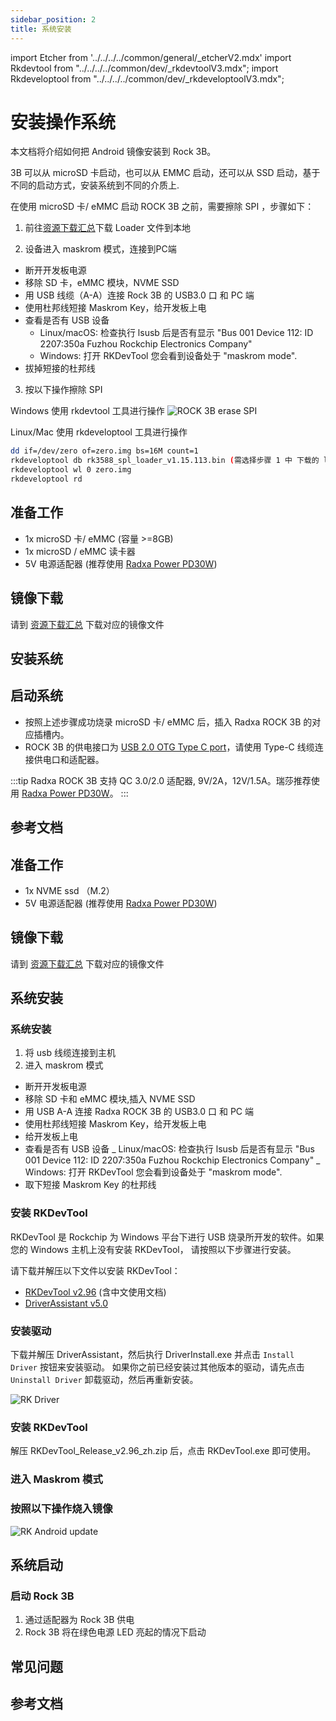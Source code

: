 ```yaml
---
sidebar_position: 2
title: 系统安装
---
```


import Etcher from '../../../../common/general/\_etcherV2.mdx'
import Rkdevtool from "../../../../common/dev/\_rkdevtoolV3.mdx";
import Rkdeveloptool from "../../../../common/dev/\_rkdeveloptoolV3.mdx";

# 安装操作系统

本文档将介绍如何把 Android 镜像安装到 Rock 3B。

3B 可以从 microSD 卡启动，也可以从 EMMC 启动，还可以从 SSD 启动，基于不同的启动方式，安装系统到不同的介质上.

<Tabs queryString="target">

<TabItem value="microsd/emmc" label="使用对应读卡器安装系统到 microSD / eMMC ">

在使用 microSD 卡/ eMMC 启动 ROCK 3B 之前，需要擦除 SPI ，步骤如下：

1. 前往[资源下载汇总](../../../images)下载 Loader 文件到本地

2. 设备进入 maskrom 模式，连接到PC端

- 断开开发板电源
- 移除 SD 卡，eMMC 模块，NVME SSD
- 用 USB 线缆（A-A）连接 Rock 3B 的 USB3.0 口 和 PC 端
- 使用杜邦线短接 Maskrom Key，给开发板上电
- 查看是否有 USB 设备
  - Linux/macOS: 检查执行 lsusb 后是否有显示 "Bus 001 Device 112: ID 2207:350a Fuzhou Rockchip Electronics Company"
  - Windows: 打开 RKDevTool 您会看到设备处于 "maskrom mode".
- 拔掉短接的杜邦线

3. 按以下操作擦除 SPI

<Tabs queryString="target">

<TabItem value="windows" label="Windows">

Windows 使用 rkdevtool 工具进行操作
![ROCK 3B erase SPI](/img/rock5itx/rock5itx_erase_spi_zh.webp)

</TabItem>

<TabItem value="linux/mac" label="Linux/Mac">

Linux/Mac 使用 rkdeveloptool 工具进行操作

```bash
dd if=/dev/zero of=zero.img bs=16M count=1
rkdeveloptool db rk3588_spl_loader_v1.15.113.bin (需选择步骤 1 中 下载的 loader 文件)
rkdeveloptool wl 0 zero.img
rkdeveloptool rd
```

</TabItem>

</Tabs>

## 准备工作

- 1x microSD 卡/ eMMC (容量 >=8GB)
- 1x microSD / eMMC 读卡器
- 5V 电源适配器 (推荐使用 [Radxa Power PD30W](../../../../accessories/pd_30w))

## 镜像下载

请到 [资源下载汇总](../../../images) 下载对应的镜像文件

## 安装系统

<Etcher model="rock3b" />

## 启动系统

- 按照上述步骤成功烧录 microSD 卡/ eMMC 后，插入 Radxa ROCK 3B 的对应插槽内。
- ROCK 3B 的供电接口为 [USB 2.0 OTG Type C port](../../hardware-design/hardware-interface)，请使用 Type-C 线缆连接供电口和适配器。

:::tip
Radxa ROCK 3B 支持 QC 3.0/2.0 适配器, 9V/2A，12V/1.5A。瑞莎推荐使用 [Radxa Power PD30W](../../../../accessories/pd_30w)。
:::

## 参考文档

</TabItem>

<TabItem value="spi_nvme" label="安装系统到 SPI-NVME ">

## 准备工作

- 1x NVME ssd （M.2）
- 5V 电源适配器 (推荐使用 [Radxa Power PD30W](../../../../accessories/pd_30w))

## 镜像下载

请到 [资源下载汇总](../../../images) 下载对应的镜像文件

## 系统安装

### 系统安装

1. 将 usb 线缆连接到主机
2. 进入 maskrom 模式

- 断开开发板电源
- 移除 SD 卡和 eMMC 模块,插入 NVME SSD
- 用 USB A-A 连接 Radxa ROCK 3B 的 USB3.0 口 和 PC 端
- 使用杜邦线短接 Maskrom Key，给开发板上电
- 给开发板上电
- 查看是否有 USB 设备
  _ Linux/macOS: 检查执行 lsusb 后是否有显示 "Bus 001 Device 112: ID 2207:350a Fuzhou Rockchip Electronics Company"
  _ Windows: 打开 RKDevTool 您会看到设备处于 "maskrom mode".
- 取下短接 Maskrom Key 的杜邦线

<Tabs queryString="target">

<TabItem value="linux" label="Linux">

<Rkdeveloptool platform="linux">
</Rkdeveloptool>

</TabItem>

<TabItem value="mac" label="mac">

<Rkdeveloptool platform="macos">
</Rkdeveloptool>

</TabItem>

<TabItem value="windows" label="Windows">

### 安装 RKDevTool

RKDevTool 是 Rockchip 为 Windows 平台下进行 USB 烧录所开发的软件。如果您的 Windows 主机上没有安装 RKDevTool， 请按照以下步骤进行安装。

请下载并解压以下文件以安装 RKDevTool：

- [RKDevTool v2.96](https://dl.radxa.com/tools/windows/RKDevTool_Release_v2.96_zh.zip) (含中文使用文档)
- [DriverAssistant v5.0](https://dl.radxa.com/tools/windows/DriverAssitant_v5.0.zip)

### 安装驱动

下载并解压 DriverAssistant，然后执行 DriverInstall.exe 并点击 `Install Driver` 按钮来安装驱动。
如果你之前已经安装过其他版本的驱动，请先点击 `Uninstall Driver` 卸载驱动，然后再重新安装。

![RK Driver](/img/configuration/RK-Driver-Assistant-Install-Uninstall.webp)

### 安装 RKDevTool

解压 RKDevTool_Release_v2.96_zh.zip 后，点击 RKDevTool.exe 即可使用。

### 进入 Maskrom 模式

### 按照以下操作烧入镜像

![RK Android update](/img/rock5itx/rock5itx_android_update_zh.webp)

</TabItem>

</Tabs>

## 系统启动

### 启动 Rock 3B

1. 通过适配器为 Rock 3B 供电
2. Rock 3B 将在绿色电源 LED 亮起的情况下启动

</TabItem>

</Tabs>

## 常见问题

## 参考文档
